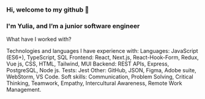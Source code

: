 ### Hi, welcome to my github 👋
### I'm Yulia, and I’m a junior software engineer

What have I worked with?

Technologies and languages I have experience with:
Languages: JavaScript (ES6+), TypeScript, SQL
Frontend: React, Next.js, React-Hook-Form, Redux, Vue js, CSS, HTML, Tailwind, MUI
Backend: REST APIs, Express, PostgreSQL, Node js.
Tests: Jest
Other: GitHub, JSON, Figma, Adobe suite, WebStorm, VS Code.
Soft skills: Communication, Problem Solving, Critical Thinking, Teamwork, Empathy, Intercultural Awareness, Remote Work Management. 
